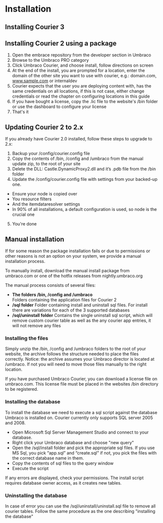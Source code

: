 # Installation

## Installing Courier 3



## Installing Courier 2 using a package

1. Open the embrace repository from the developer section in Umbraco
2. Browse to the Umbraco PRO category
3. Click Umbraco Courier, and choose install, follow directions on screen
4. At the end of the install, you are prompted for a location, enter the domain of the other site you want to use with courier, e.g.: domain.com, www.sample.com or internaldev
5. Courier expects that the user you are deploying content with, has the same credentials on all locations, if this is not case, either change credentials or read the chapter on configuring locations in this guide
6. If you have bought a license, copy the .lic file to the website's /bin folder or use the dashboard to configure your license
7. That's it

## Updating Courier 2 to 2.x
If you already have Courier 2.0 installed, follow these steps to upgrade to 2.x:

1. Backup your /config/courier.config file
2. Copy the contents of /bin, /config and /umbraco from the manual update zip, to the root of your site
3. Delete the DLL: Castle.DynamicProxy2.dll and it’s .pdb file from the /bin folder
4. Update the /config/courier.config file with settings from your backed-up one. 

 * Ensure your <repositories> node is copied over
 * You resource filters
 * And the itemdataresolver settings
 *  In 90% of all installations, a default configuration is used, so <repositories> node is the crucial one

5. You're done


## Manual installation
If for some reason the package installation fails or due to permissions or other reasons is not an option on your system, we provide a manual installation process.

To manually install, download the manual install package from umbraco.com or one of the hotfix releases from nightly.umbraco.org

The manual process consists of several files:

 * **The folders /bin,  /config and /umbraco**  
Folders containing the application files for Courier 2
 * **/sql folder**
 Folder containing install and uninstall sql files. For install there are variations for each of the 3 supported databases
 * **/sql/uninstall folder**
Contains the single uninstall sql script, which will remove custom courier table as well as the any courier app entries, it will not remove any files

### Installing the files
Simply unzip the /bin, /config and /umbraco folders to the root of your website, the archive follows the structure needed to place the files correctly. Notice: the archive assumes your Umbraco director is located at /umbraco. If not you will need to move those files manually to the right location.

If you have purchased Umbraco Courier, you can download a license file on umbraco.com. This license file must be placed in the websites /bin directory to be registered.

### Installing the database
To install the database we need to execute a sql script against the database Umbraco is installed on. Courier  currently only supports SQL server 2005 and 2008.

* Open Microsoft Sql Server Management Studio and connect to your database. 
* Right click your Umbraco database and choose "new query" 
* Open the /sql/install folder and pick the appropriate sql files. If you use MS Sql, you pick “app.sql” and “create.sql” if not, you pick the files with the correct database name in them.
* Copy the contents of sql files to the query window
* Execute the script

If any errors are displayed, check your permissions. The install script requires database owner access, as it creates new tables. 

### Uninstalling the database
In case of error you can use the /sql/uninstall/uninstall.sql file to remove all courier tables. Follow the same procedure as the one describing "installing the database"